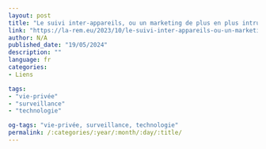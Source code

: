 ```yaml
---
layout: post
title: "Le suivi inter-appareils, ou un marketing de plus en plus intrusif"
link: "https://la-rem.eu/2023/10/le-suivi-inter-appareils-ou-un-marketing-de-plus-en-plus-intrusif"
author: N/A
published_date: "19/05/2024"
description: ""
language: fr
categories:
- Liens

tags:
- "vie-privée"
- "surveillance"
- "technologie"

og-tags: "vie-privée, surveillance, technologie"
permalink: /:categories/:year/:month/:day/:title/
---
```

